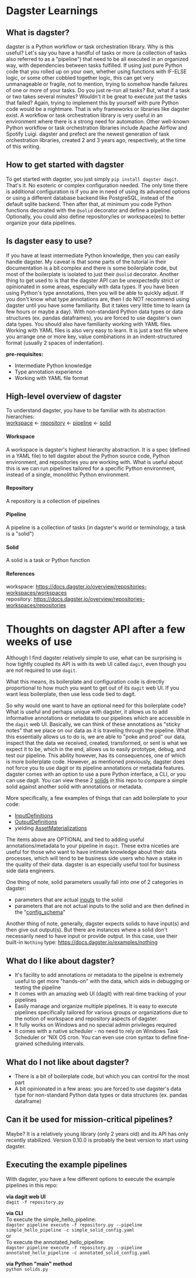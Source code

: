 # Dagster Learnings

## What is dagster?
dagster is a Python workflow or task orchestration library.  Why is this useful?  Let's say you have a handful of tasks or more (a collection of tasks also referred to as a "pipeline") that need to be all executed in an organized way, with dependencies between tasks fulfilled.  If using just pure Python code that you rolled up on your own, whether using functions with IF-ELSE logic, or some other cobbled together logic, this can get very unmanageable or fragile, not to mention, trying to somehow handle failures of one or more of your tasks.  Do you just re-run all tasks?  But, what if a task or two takes several minutes?  Wouldn't it be great to execute just the tasks that failed?  Again, trying to implement this by yourself with pure Python code would be a nightmare.  That is why frameworks or libraries like dagster exist.  A workflow or task orchestration library is very useful in an environment where there is a strong need for automation.  Other well-known Python workflow or task orchestration libraries include Apache Airflow and Spotify Luigi.  dagster and prefect are the newest generation of task orchestration libraries, created 2 and 3 years ago, respectively, at the time of this writing.

## How to get started with dagster
To get started with dagster, you just simply `pip install dagster dagit`.  That's it.  No esoteric or complex configuration needed.  The only time there is additional configuration is if you are in need of using its advanced options or using a different database backend like PostgreSQL, instead of the default sqlite backend.  Then after that, at minimum you code Python functions decorated with the `@solid` decorator and define a pipeline.  Optionally, you could also define repository/ies or workspace(es) to better organize your data pipelines. 

## Is dagster easy to use?
If you have at least intermediate Python knowledge, then you can easily handle dagster.  My caveat is that some parts of the tutorial in their documentation is a bit complex and there is some boilerplate code, but most of the boilerplate is isolated to just their `@solid` decorator.  Another thing to get used to is that the dagster API can be unexpectedly strict or opinionated in some areas, especially with data types.  If you have been using Python's type annotations, then you will be able to quickly adjust.  If you don't know what type annotations are, then I do NOT recommend using dagster until you have some familiarity.  But it takes very little time to learn (a few hours or maybe a day).  With non-standard Python data types or data structures (ex. pandas dataframes), you are forced to use dagster's own data types.  You should also have familiarity working with YAML files.  Working with YAML files is also very easy to learn.  It is just a text file where you arrange one or more key, value combinations in an indent-structured format (usually 2 spaces of indentation).

**pre-requisites:**

- Intermediate Python knowledge
- Type annotation experience
- Working with YAML file format


## High-level overview of dagster
To understand dagster, you have to be familiar with its abstraction hierarchies:<br>
[workspace](https://docs.dagster.io/overview/repositories-workspaces/workspaces) <- [repository](https://docs.dagster.io/overview/repositories-workspaces/repositories) <- [pipeline](https://docs.dagster.io/overview/solids-pipelines/pipelines) <- [solid](https://docs.dagster.io/overview/solids-pipelines/solids)

#### Workspace
A workspace is dagster's highest hierarchy abstraction.  It is a spec (defined in a YAML file) to tell dagster about the Python source code, Python environment, and repositories you are working with.  What is useful about this is we can run pipelines tailored for a specific Python environment, instead of a single, monolithic Python environment.

#### Repository
A repository is a collection of pipelines

#### Pipeline
A pipeline is a collection of tasks (in dagster's world or terminology, a task is a "solid")

#### Solid
A solid is a task or Python function

#### References
workspace: https://docs.dagster.io/overview/repositories-workspaces/workspaces<br>
repository: https://docs.dagster.io/overview/repositories-workspaces/repositories

# Thoughts on dagster API after a few weeks of use
Although I find dagster relatively simple to use, what can be surprising is how tightly coupled its API is with its web UI called `dagit`, even though you are not required to use `dagit`.

What this means, its boilerplate and configuration code is directly proportional to how much you want to get out of its `dagit` web UI.
If you want less boilerplate, then use less code tied to dagit.

So why would one want to have an optional need for this boilerplate code?  What is useful and perhaps unique with dagster, it allows us to add informative annotations or metadata to our pipelines which are accessible in the `dagit` web UI.  Basically, we can think of these annotations as "sticky notes" that we place on our data as it is traveling through the pipeline.  What this essentially allows us to do is, we are able to "poke and prod" our data, inspect that the data we received, created, transformed, or sent is what we expect it to be, which in the end, allows us to easily prototype, debug, and test our pipeline.  This ability however, has its consequences, one of which is more boilerplate code.  However, as mentioned previously, dagster does not force you to use dagit or its pipeline annotations or metadata features.  dagster comes with an option to use a pure Python interface, a CLI, or you can use dagit.  You can view these 2 [solids](solids.py) in this repo to compare a simple solid against another solid with annotations or metadata.

More specifically, a few examples of things that can add boilerplate to your code:
- [InputDefinitions](https://docs.dagster.io/tutorial/types#mypy-compliance)
- [OutputDefinitions](https://docs.dagster.io/tutorial/types#mypy-compliance)
- yielding [AssetMaterializations](https://docs.dagster.io/tutorial/advanced_materializations)

The items above are OPTIONAL and tied to adding useful annotations/metadata to your pipeline in `dagit`.  These extra niceties are useful for those who want to have intimate knowledge about their data processes, which will tend to be business side users who have a stake in the quality of their data.  dagster is an especially useful tool for business side data engineers.

One thing of note, solid parameters usually fall into one of 2 categories in dagster:
- parameters that are actual [inputs](https://docs.dagster.io/tutorial/basics_solids#parametrizing-solids-with-inputs) to the solid
- parameters that are not actual inputs to the solid and are then defined in the "[config_schema](https://docs.dagster.io/tutorial/basics_solids#parametrizing-solids-with-config)"

Another thing of note, generally, dagster expects solids to have input(s) and then give out output(s).  But there are instances where a solid don't necessarily need to have input or provide output.  In this case, use their built-in `Nothing` type: https://docs.dagster.io/examples/nothing

## What do I like about dagster?

- It's facility to add annotations or metadata to the pipeline is extremely useful to get more "hands-on" with the data, which aids in debugging or testing the pipeline
- It comes with an amazing web UI (dagit) with real-time tracking of your pipelines
- Easily manage and organize multiple pipelines.  It is easy to execute pipelines specifically tailored for various groups or organizations due to the notion of workspace and repository aspects of dagster.
- It fully works on Windows and no special admin privileges required
- It comes with a native scheduler - no need to rely on Windows Task Scheduler or 'NIX OS cron.  You can even use cron syntax to define fine-grained scheduling intervals.

## What do I not like about dagster?

- There is a bit of boilerplate code, but which you can control for the most part
- A bit opinionated in a few areas: you are forced to use dagster's data type for non-standard Python data types or data structures (ex. pandas dataframe)

## Can it be used for mission-critical pipelines?
Maybe? It is a relatively young library (only 2 years old) and its API has only recently stabilized.  Version 0.10.0 is probably the best version to start using dagster.

## Executing the example pipelines
With dagster, you have a few different options to execute the example pipelines in this repo:

**via dagit web UI**<br>
`dagit -f repository.py`

**via CLI**<br>
To execute the simple_hello_pipeline:<br>
`dagster pipeline execute -f repository.py --pipeline simple_hello_pipeline -c simple_solid_config.yaml`<br>
or<br>
To execute the annotated_hello_pipeline:<br>
`dagster pipeline execute -f repository.py --pipeline annotated_hello_pipeline -c annotated_solid_config.yaml`<br>

**via Python "main" method**<br>
`python solids.py`
